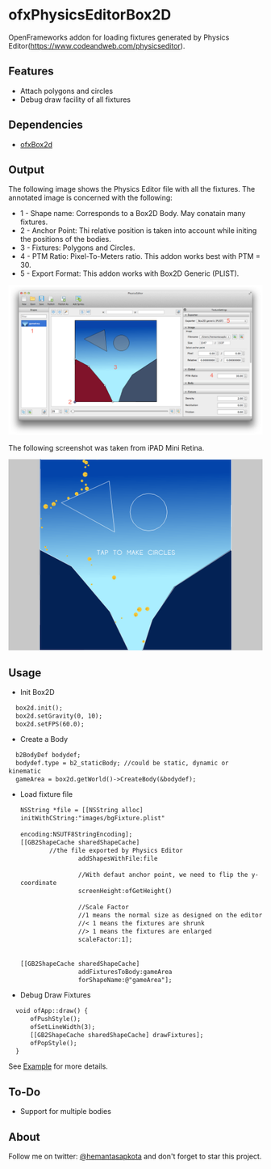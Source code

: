 ofxPhysicsEditorBox2D
=====================

OpenFrameworks addon for loading fixtures generated by Physics Editor(https://www.codeandweb.com/physicseditor).

Features
--------
* Attach polygons and circles
* Debug draw facility of all fixtures

Dependencies
------------
* [ofxBox2d](https://github.com/vanderlin/ofxBox2d)

Output
----------------------------------

The following image shows the Physics Editor file with all the fixtures. The annotated image is concerned with the following:

* 1 - Shape name: Corresponds to a Box2D Body. May conatain many fixtures.
* 2 - Anchor Point: Thi relative position is taken into account while initing the positions of the bodies.
* 3 - Fixtures: Polygons and Circles.
* 4 - PTM Ratio: Pixel-To-Meters ratio. This addon works best with PTM = 30.
* 5 - Export Format: This addon works with Box2D Generic (PLIST).

![Input](screenshots/peInput.png)

The following screenshot was taken from iPAD Mini Retina.

![Output](screenshots/peOutput.png)

Usage
-----
* Init Box2D
```
  box2d.init();
  box2d.setGravity(0, 10);
  box2d.setFPS(60.0);
```
* Create a Body
```
  b2BodyDef bodydef;
  bodydef.type = b2_staticBody; //could be static, dynamic or kinematic
  gameArea = box2d.getWorld()->CreateBody(&bodydef);
```
* Load fixture file
  ```
  NSString *file = [[NSString alloc] initWithCString:"images/bgFixture.plist"
                                              encoding:NSUTF8StringEncoding];
  [[GB2ShapeCache sharedShapeCache]
  		  //the file exported by Physics Editor
                  addShapesWithFile:file       
                  
                  //With defaut anchor point, we need to flip the y-coordinate  
                  screenHeight:ofGetHeight()  
                  
                  //Scale Factor
                  //1 means the normal size as designed on the editor
                  //< 1 means the fixtures are shrunk
                  //> 1 means the fixtures are enlarged
                  scaleFactor:1];             
                                   
                       
  [[GB2ShapeCache sharedShapeCache] 
                  addFixturesToBody:gameArea 
                  forShapeName:@"gameArea"];
  ```
* Debug Draw Fixtures
```
  void ofApp::draw() {
      ofPushStyle();
      ofSetLineWidth(3);
      [[GB2ShapeCache sharedShapeCache] drawFixtures];
      ofPopStyle();
  }
```

See [Example](example/) for more details.

To-Do
-----
* Support for multiple bodies

About
-----
Follow me on twitter: [@hemantasapkota](https://twitter.com/laex_pearl) and don't forget to star this project.
